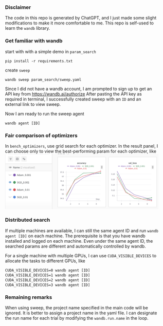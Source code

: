 ### Disclaimer
The code in this repo is generated by ChatGPT, and I just made some slight modifications to make it more comfortable to me. This repo is self-used to learn the `wandb` library.

### Get familiar with wandb
start with with a simple demo in `param_search`

```
pip install -r requirements.txt
```

create `sweep`
```
wandb sweep param_search/sweep.yaml
```

Since I did not have a wandb account, I am prompted to sign up to get an API key from https://wandb.ai/authorize
After pasting the API key as required in terminal, I successfully created sweep with an `ID` and an external link to view sweep.

Now I am ready to run the sweep agent
```
wandb agent [ID]
```

### Fair comparison of optimizers
In `bench_optimizers`, use grid search for each optimizer.
In the result panel, I can choose only to view the best-performing param for each optimizer, like
![result](bench_optimizers/bench_optimizers.png)

### Distributed search
If multiple machines are available, I can still the same agent ID and run `wandb agent [ID]` on each machine.
The prerequisite is that you have wandb installed and logged on each machine.
Even under the same agent ID, the searched params are different and automatically controlled by wandb.

For a single machine with multiple GPUs, I can use `CUDA_VISIBLE_DEVICES` to allocate the tasks to different GPUs, like
```
CUDA_VISIBLE_DEVICES=0 wandb agent [ID]
CUDA_VISIBLE_DEVICES=1 wandb agent [ID]
CUDA_VISIBLE_DEVICES=2 wandb agent [ID]
CUDA_VISIBLE_DEVICES=3 wandb agent [ID]
```

### Remaining remarks
When using sweep, the project name specified in the main code will be ignored. It is better to assign a project name in the yaml file.
I can designate the run name for each trial by modifying the `wandb.run.name` in the loop.
